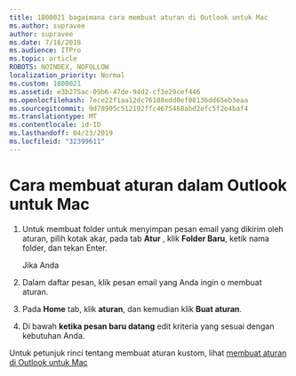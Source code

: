 ```yaml
---
title: 1800021 bagaimana cara membuat aturan di Outlook untuk Mac
ms.author: supravee
author: supravee
ms.date: 7/16/2018
ms.audience: ITPro
ms.topic: article
ROBOTS: NOINDEX, NOFOLLOW
localization_priority: Normal
ms.custom: 1800021
ms.assetid: e3b275ac-09b6-47de-94d2-cf3e29cef446
ms.openlocfilehash: 7ece22f1aa12dc76188edd0ef08136dd65eb3eaa
ms.sourcegitcommit: 9d78905c512192ffc4675468abd2efc5f2e4baf4
ms.translationtype: MT
ms.contentlocale: id-ID
ms.lasthandoff: 04/23/2019
ms.locfileid: "32399611"
---
```

# <a name="how-to-create-a-rule-in-outlook-for-mac"></a>Cara membuat aturan dalam Outlook untuk Mac

1. Untuk membuat folder untuk menyimpan pesan email yang dikirim oleh aturan, pilih kotak akar, pada tab **Atur** , klik **Folder Baru**, ketik nama folder, dan tekan Enter.
    
    Jika Anda 
    
2. Dalam daftar pesan, klik pesan email yang Anda ingin o membuat aturan.
    
3. Pada **Home** tab, klik **aturan**, dan kemudian klik **Buat aturan**.
    
4. Di bawah **ketika pesan baru datang** edit kriteria yang sesuai dengan kebutuhan Anda. 
    
Untuk petunjuk rinci tentang membuat aturan kustom, lihat [membuat aturan di Outlook untuk Mac](https://aka.ms/AA1uy0v)
  

